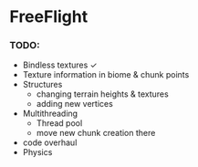 # FreeFlight

### TODO:

* Bindless textures ✓
* Texture information in biome & chunk points
* Structures
  * changing terrain heights & textures
  * adding new vertices
* Multithreading
  * Thread pool
  * move new chunk creation there
* code overhaul
* Physics